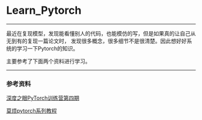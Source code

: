 # Learn_Pytorch
-----

最近在复现模型，发现能看懂别人的代码，也能模仿的写，但是如果真的让自己从无到有的复现一篇论文时，
发现很多概念，很多细节不是很清楚。因此想好好系统的学习一下Pytorch的知识。

主要参考了下面两个资料进行学习。

----

### 参考资料
[深度之眼PyTorch训练营第四期](https://blog.csdn.net/Ikerlz/article/details/106036738)

[莫烦pytorch系列教程](https://morvanzhou.github.io/tutorials/machine-learning/torch/)

